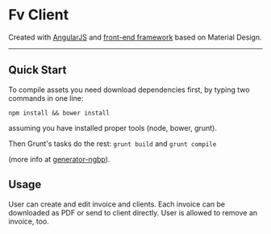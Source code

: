 # Fv Client

Created with [AngularJS](https://angularjs.org/) and [front-end framework](http://materializecss.com/) based on Material Design.

***

## Quick Start

To compile assets you need download dependencies first, by typing two commands in one line:
```shell
npm install && bower install
```

assuming you have installed proper tools (node, bower, grunt).

Then Grunt's tasks do the rest: `grunt build` and `grunt compile`

(more info at [generator-ngbp](https://github.com/thardy/generator-ngbp)).

## Usage

User can create and edit invoice and clients. Each invoice can be downloaded as PDF or send to client directly. User is allowed to remove an invoice, too.